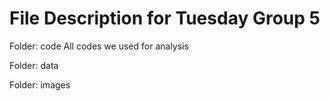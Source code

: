 # File Description for Tuesday Group 5


Folder: code
 All codes we used for analysis

Folder: data

Folder: images

